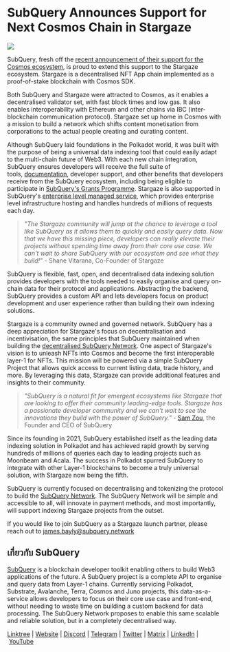 # SubQuery Announces Support for Next Cosmos Chain in Stargaze

![](https://miro.medium.com/max/1400/0*ptXIrHt5uaMl_VGU)

SubQuery, fresh off the [recent announcement of their support for the Cosmos ecosystem](./20220609-juno-cosmos.md), is proud to extend this support to the Stargaze ecosystem. Stargaze is a decentralised NFT App chain implemented as a proof-of-stake blockchain with Cosmos SDK.

Both SubQuery and Stargaze were attracted to Cosmos, as it enables a decentralised validator set, with fast block times and low gas. It also enables interoperability with Ethereum and other chains via IBC (inter-blockchain communication protocol). Stargaze set up home in Cosmos with a mission to build a network which shifts content monetisation from corporations to the actual people creating and curating content.

Although SubQuery laid foundations in the Polkadot world, it was built with the purpose of being a universal data indexing tool that could easily adapt to the multi-chain future of Web3. With each new chain integration, SubQuery ensures developers will receive the full suite of tools, [documentation](https://academy.subquery.network/), developer support, and other benefits that developers receive from the SubQuery ecosystem, including being eligible to participate in [SubQuery's Grants Programme](https://subquery.network/grants). Stargaze is also supported in SubQuery's [enterprise level managed service](https://managedservice.subquery.networks), which provides enterprise level infrastructure hosting and handles hundreds of millions of requests each day.

> _"The Stargaze community will jump at the chance to leverage a tool like SubQuery as it allows them to quickly and easily query data. Now that we have this missing piece, developers can really elevate their projects without spending time away from their core use case. We can't wait to share SubQuery with our ecosystem and see what they build!"_ - Shane Vitarana, Co-Founder of Stargaze

SubQuery is flexible, fast, open, and decentralised data indexing solution provides developers with the tools needed to easily organise and query on-chain data for their protocol and applications. Abstracting the backend, SubQuery provides a custom API and lets developers focus on product development and user experience rather than building their own indexing solutions.

Stargaze is a community owned and governed network. SubQuery has a deep appreciation for Stargaze's focus on decentralisation and incentivisation, the same principles that SubQuery maintained when building the [decentralised SubQuery Network](./20211125-subquery-network-acala.md). One aspect of Stargaze's vision is to unleash NFTs into Cosmos and become the first interoperable layer-1 for NFTs. This mission will be powered via a simple SubQuery Project that allows quick access to current listing data, trade history, and more. By leveraging this data, Stargaze can provide additional features and insights to their community.

> _"SubQuery is a natural fit for emergent ecosystems like Stargaze that are looking to offer their community leading-edge tools. Stargaze has a passionate developer community and we can't wait to see the innovations they build with the power of SubQuery."_ - [Sam Zou](https://twitter.com/zoujialiu), the Founder and CEO of SubQuery

Since its founding in 2021, SubQuery established itself as the leading data indexing solution in Polkadot and has achieved rapid growth by serving hundreds of millions of queries each day to leading projects such as Moonbeam and Acala. The success in Polkadot spurred SubQuery to integrate with other Layer-1 blockchains to become a truly universal solution, with Stargaze now being the fifth.

SubQuery is currently focused on decentralising and tokenizing the protocol to build the [SubQuery Network](https://subquery.network/network). The SubQuery Network will be simple and accessible to all, will innovate in payment methods, and most importantly, will support indexing Stargaze projects from the outset.

If you would like to join SubQuery as a Stargaze launch partner, please reach out to james.bayly@subquery.network

## เกี่ยวกับ SubQuery

[SubQuery](https://subquery.network/) is a blockchain developer toolkit enabling others to build Web3 applications of the future. A SubQuery project is a complete API to organise and query data from Layer-1 chains. Currently servicing Polkadot, Substrate, Avalanche, Terra, Cosmos and Juno projects, this data-as-a-service allows developers to focus on their core use case and front-end, without needing to waste time on building a custom backend for data processing. The SubQuery Network proposes to enable this same scalable and reliable solution, but in a completely decentralised way.

​​[Linktree](https://linktr.ee/subquerynetwork) | [Website](https://subquery.network/) | [Discord](https://discord.com/invite/78zg8aBSMG) | [Telegram](https://t.me/subquerynetwork) | [Twitter](https://twitter.com/subquerynetwork) | [Matrix](https://matrix.to/#/#subquery:matrix.org) | [LinkedIn](https://www.linkedin.com/company/subquery) | [YouTube](https://www.youtube.com/channel/UCi1a6NUUjegcLHDFLr7CqLw)
